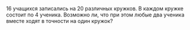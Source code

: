 16 учащихся записались на 20 различных кружков. В каждом кружке состоит по 4 ученика. Возможно ли, что при этом любые два ученика вместе ходят в точности на один кружок?